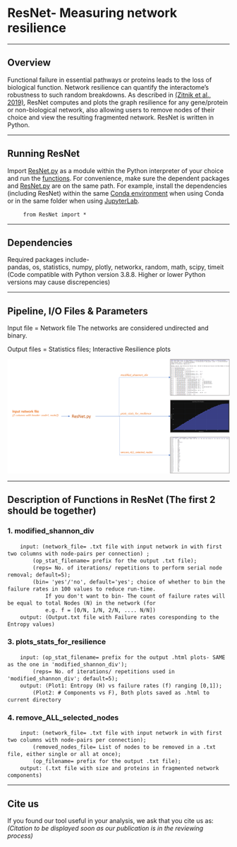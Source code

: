 # ResNet- Measuring network resilience  
---------
Overview
---------
Functional failure in essential pathways or proteins leads to the loss of biological function. Network resilience can quantify the interactome’s robustness to such random breakdowns. As described in [(Zitnik et al., 2019)](https://www.pnas.org/doi/10.1073/pnas.1818013116), ResNet computes and plots the graph resilience for any gene/protein or non-biological network, also allowing users to remove nodes of their choice and view the resulting fragmented network. ResNet is written in Python.       

-----------------------
Running ResNet    
-----------------------
Import [ResNet.py](link???) as a module within the Python interpreter of your choice and run the [functions](https://github.com/Unmani199/Network-Resilience/edit/main/README.md#description-of-functions-in-resnet). For convenience, make sure the dependent packages and [ResNet.py](link???) are on the same path. For example, install the dependencies (including ResNet) within the same [Conda environment](https://conda.io/projects/conda/en/latest/user-guide/tasks/manage-environments.html#activate-env) when using Conda or in the same folder when using [JupyterLab](https://jupyter.org/install).       

         from ResNet import *

-------------
Dependencies
-------------
Required packages include-    
pandas, os, statistics, numpy, plotly, networkx, random, math, scipy, timeit  
(Code compatible with Python version 3.8.8. Higher or lower Python versions may cause discrepencies)  

-----------------------
Pipeline, I/O Files & Parameters  
-----------------------
Input file = Network file
The networks are considered undirected and binary.

Output files = Statistics files; Interactive Resilience plots

![ResNet workflow with three defining functions](https://github.com/Unmani199/Network-Resilience/blob/main/ResNet_%20workflow_for_GitHub.png)

-------------
Description of Functions in ResNet  (The first 2 should be together)
-------------

### 1. modified_shannon_div  
        input: (network_file= .txt file with input network in with first two columns with node-pairs per connection) ;  
            (op_stat_filename= prefix for the output .txt file);  
            (reps= No. of iterations/ repetitions to perform serial node removal; default=5);  
            (bin= 'yes'/'no', default='yes'; choice of whether to bin the failure rates in 100 values to reduce run-time.  
                If you don't want to bin- The count of failure rates will be equal to total Nodes (N) in the network (for
                e.g. f = [0/N, 1/N, 2/N, .... N/N])  
        output: (Output.txt file with Failure rates coresponding to the Entropy values)  

### 3. plots_stats_for_resilience  
        input: (op_stat_filename= prefix for the output .html plots- SAME as the one in 'modified_shannon_div');  
            (reps= No. of iterations/ repetitions used in 'modified_shannon_div'; default=5);  
        output: (Plot1: Entropy (H) vs failure rates (f) ranging [0,1]);  
            (Plot2: # Components vs F), Both plots saved as .html to current directory  

### 4. remove_ALL_selected_nodes
        input: (network_file= .txt file with input network in with first two columns with node-pairs per connection);
            (removed_nodes_file= List of nodes to be removed in a .txt file, either single or all at once);
            (op_filename= prefix for the output .txt file);  
        output: (.txt file with size and proteins in fragmented network components)   

-------
Cite us
-------
If you found our tool useful in your analysis, we ask that you cite us as:  
_(Citation to be displayed soon as our publication is in the reviewing process)_
